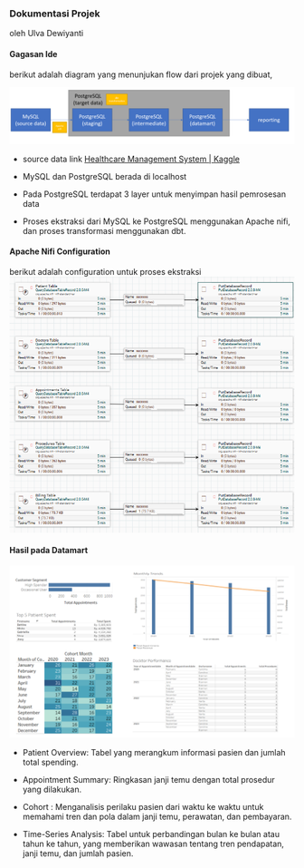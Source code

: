 ### Dokumentasi Projek

oleh Ulva Dewiyanti



#### Gagasan Ide

berikut adalah diagram yang menunjukan flow dari projek yang dibuat,

![flow](https://github.com/ulvadewiyanti/health-management-data-integration/blob/main/1.png?raw=true)

- source data link [Healthcare Management System | Kaggle](https://www.kaggle.com/datasets/anouskaabhisikta/healthcare-management-system)

- MySQL dan PostgreSQL berada di localhost

- Pada PostgreSQL terdapat 3 layer untuk menyimpan hasil pemrosesan data

- Proses ekstraksi dari MySQL ke PostgreSQL menggunakan Apache nifi, dan proses transformasi menggunakan dbt.

#### Apache Nifi Configuration

berikut adalah configuration untuk proses ekstraksi
![Apache nifi](https://github.com/ulvadewiyanti/health-management-data-integration/blob/main/2.png?raw=true)

#### Hasil pada Datamart
![report](https://github.com/ulvadewiyanti/health-management-data-integration/blob/main/3.png?raw=true)

- Patient Overview: Tabel yang merangkum informasi pasien dan jumlah total spending.

- Appointment Summary: Ringkasan janji temu dengan total prosedur yang dilakukan.

- Cohort : Menganalisis perilaku pasien dari waktu ke waktu untuk memahami tren dan pola dalam janji temu, perawatan, dan pembayaran.

- Time-Series Analysis: Tabel untuk perbandingan bulan ke bulan atau tahun ke tahun, yang memberikan wawasan tentang tren pendapatan, janji temu, dan jumlah pasien.
